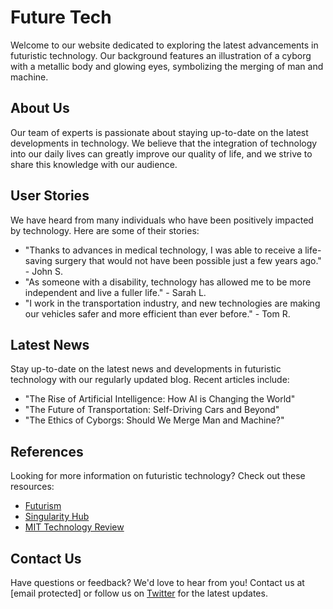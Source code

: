 <!--font:Cinzel-->

# Future Tech

Welcome to our website dedicated to exploring the latest advancements in futuristic technology. Our background features an illustration of a cyborg with a metallic body and glowing eyes, symbolizing the merging of man and machine.

## About Us
Our team of experts is passionate about staying up-to-date on the latest developments in technology. We believe that the integration of technology into our daily lives can greatly improve our quality of life, and we strive to share this knowledge with our audience.

## User Stories
We have heard from many individuals who have been positively impacted by technology. Here are some of their stories:

- "Thanks to advances in medical technology, I was able to receive a life-saving surgery that would not have been possible just a few years ago." - John S.
- "As someone with a disability, technology has allowed me to be more independent and live a fuller life." - Sarah L.
- "I work in the transportation industry, and new technologies are making our vehicles safer and more efficient than ever before." - Tom R.

## Latest News
Stay up-to-date on the latest news and developments in futuristic technology with our regularly updated blog. Recent articles include:

- "The Rise of Artificial Intelligence: How AI is Changing the World"
- "The Future of Transportation: Self-Driving Cars and Beyond"
- "The Ethics of Cyborgs: Should We Merge Man and Machine?"

## References
Looking for more information on futuristic technology? Check out these resources:

- [Futurism](#)
- [Singularity Hub](#)
- [MIT Technology Review](#)

## Contact Us
Have questions or feedback? We'd love to hear from you! Contact us at [email protected] or follow us on [Twitter](#) for the latest updates.

<!--

Write me content for website with wallpaper which alt text is:

"An illustration of a cyborg with a metallic body and glowing eyes"

The name/title of the page should not be 1:1 copy of the alt text but rather a real content of the website which is using this wallpaper.

- Use markdown format 
- Start with heading
- Heading should be short and concise
- The content should look like a real website 
- The website should not be about the wallpaper, wallpaper is just a related background
- Heading should be contain work "wallpaper" or "background"
- Include real sections like references, contact, user stories, etc. use things relevant to the page purpose.
- Feel free to use structure like headings, bullets, numbering, blockquotes, paragraphs, horizontal lines, etc.
- You can use formatting like bold or _italic_
- You can include UTF-8 emojis
- Links should be only #hash anchors (and you can refer to the document itself)
- Do not include images


---


# Futuristic Technology Background Wallpaper

Welcome to our website dedicated to exploring the latest advancements in futuristic technology. Our background wallpaper features an illustration of a cyborg with a metallic body and glowing eyes, symbolizing the merging of man and machine.

## About Us
Our team of experts is passionate about staying up-to-date on the latest developments in technology. We believe that the integration of technology into our daily lives can greatly improve our quality of life, and we strive to share this knowledge with our audience.

## User Stories
We have heard from many individuals who have been positively impacted by technology. Here are some of their stories:

- "Thanks to advances in medical technology, I was able to receive a life-saving surgery that would not have been possible just a few years ago." - John S.
- "As someone with a disability, technology has allowed me to be more independent and live a fuller life." - Sarah L.
- "I work in the transportation industry, and new technologies are making our vehicles safer and more efficient than ever before." - Tom R.

## Latest News
Stay up-to-date on the latest news and developments in futuristic technology with our regularly updated blog. Recent articles include:

- "The Rise of Artificial Intelligence: How AI is Changing the World"
- "The Future of Transportation: Self-Driving Cars and Beyond"
- "The Ethics of Cyborgs: Should We Merge Man and Machine?"

## References
Looking for more information on futuristic technology? Check out these resources:

- [Futurism](#)
- [Singularity Hub](#)
- [MIT Technology Review](#)

## Contact Us
Have questions or feedback? We'd love to hear from you! Contact us at [email protected] or follow us on [Twitter](#) for the latest updates.


---


Heading should not include word "wallpaper". The website should not be about the wallpaper itself, wallpaper is just a related background, rewrite whole content.


---


# Exploring the Future of Technology

Welcome to our website dedicated to exploring the latest advancements in futuristic technology. Our background features an illustration of a cyborg with a metallic body and glowing eyes, symbolizing the merging of man and machine.

## About Us
Our team of experts is passionate about staying up-to-date on the latest developments in technology. We believe that the integration of technology into our daily lives can greatly improve our quality of life, and we strive to share this knowledge with our audience.

## User Stories
We have heard from many individuals who have been positively impacted by technology. Here are some of their stories:

- "Thanks to advances in medical technology, I was able to receive a life-saving surgery that would not have been possible just a few years ago." - John S.
- "As someone with a disability, technology has allowed me to be more independent and live a fuller life." - Sarah L.
- "I work in the transportation industry, and new technologies are making our vehicles safer and more efficient than ever before." - Tom R.

## Latest News
Stay up-to-date on the latest news and developments in futuristic technology with our regularly updated blog. Recent articles include:

- "The Rise of Artificial Intelligence: How AI is Changing the World"
- "The Future of Transportation: Self-Driving Cars and Beyond"
- "The Ethics of Cyborgs: Should We Merge Man and Machine?"

## References
Looking for more information on futuristic technology? Check out these resources:

- [Futurism](#)
- [Singularity Hub](#)
- [MIT Technology Review](#)

## Contact Us
Have questions or feedback? We'd love to hear from you! Contact us at [email protected] or follow us on [Twitter](#) for the latest updates.

-->
